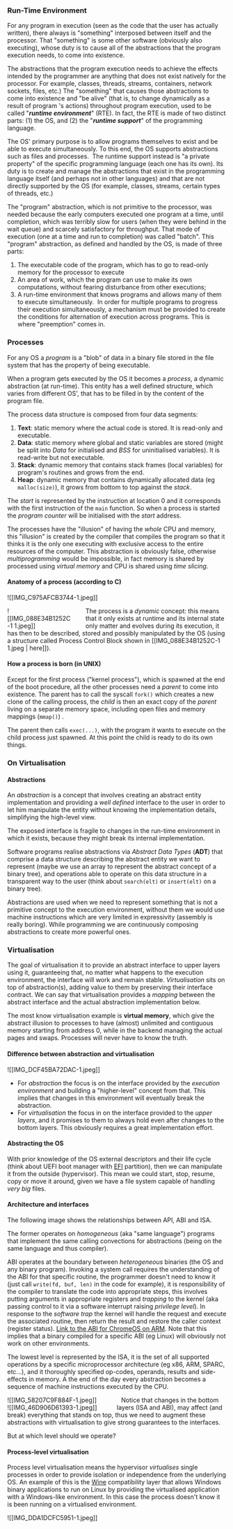 ### Run-Time Environment

For any program in execution (seen as the code that the user has actually written), there always is "something" interposed between itself and the processor. That "something" is some other software (obviously also executing), whose duty is to cause all of the abstractions that the program execution needs, to come into existence.

The abstractions that the program execution needs to achieve the effects intended by the programmer are anything that does not exist natively for the processor. For example, classes, threads, streams, containers, network sockets, files, etc.)
The "something" that causes those abstractions to come into existence and "be alive" (that is, to change dynamically as a result of program 's actions) throughout program execution, used to be called "**_runtime environment_**" (RTE). In fact, the RTE is made of two distinct parts: (1) the OS, and (2) the "**_runtime support_**" of the programming language.

The OS' primary purpose is to allow programs themselves to exist and be able to execute simultaneously. To this end, the OS supports abstractions such as files and processes. 
The runtime support instead is "a private property" of the specific programming language (each one has its own). Its duty is to create and manage the abstractions that exist in the programming language itself (and perhaps not in other languages) and that are not directly supported by the OS (for example, classes, streams, certain types of threads, etc.)

The "program" abstraction, which is not primitive to the processor, was needed because the early computers executed one program at a time, until completion, which was terribly slow for users (when they were behind in the wait queue) and scarcely satisfactory for throughput. That mode of execution (one at a time and run to completion) was called "batch".
This "program" abstraction, as defined and handled by the OS, is made of three parts: 
1. The executable code of the program, which has to go to read-only memory for the processor to execute
2. An area of work, which the program can use to make its own computations, without fearing disturbance from other executions; 
3. A run-time environment that knows programs and allows many of them to execute simultaneously. 
In order for multiple programs to progress their execution simultaneously, a mechanism must be provided to create the conditions for alternation of execution across programs. This is where "preemption" comes in.

### Processes

For any OS a _program_ is a "blob" of data in a binary file stored in the file system that has the property of being executable.

When a program gets executed by the OS it becomes a _process_, a dynamic abstraction (at run-time).
This entity has a well defined structure, which varies from different OS', that has to be filled in by the content of the program file.

The process data structure is composed from four data segments:
1. **Text**: static memory where the actual code is stored. It is read-only and executable.
2. **Data**: static memory where global and static variables are stored (might be split into _Data_ for initialised and _BSS_ for uninitialised variables). It is read-write but not executable.
3. **Stack**: dynamic memory that contains stack frames (local variables) for program's routines and grows from the end.
4. **Heap**: dynamic memory that contains dynamically allocated data (eg ```malloc(size)```), it grows from bottom to top against the _stack_.

The _start_ is represented by the instruction at location 0 and it corresponds with the first instruction of the ```main``` function. So when a process is started the _program counter_ will be initialised with the _start_ address.

The processes have the "illusion" of having the _whole_ CPU and memory, this "illusion" is created by the compiler that compiles the program so that it thinks it is the only one executing with exclusive access to the entire resources of the computer.
This abstraction is obviously false, otherwise _multiprogramming_ would be impossible, in fact memory is shared by processed using _virtual memory_ and CPU is shared using _time slicing_.

#### Anatomy of a process (according to C)
![[IMG_C975AFCB3744-1.jpeg]]

<span style="display: block; float: left; padding-right: 30px"><span style="display: block; max-width: 150px">![[IMG_088E34B1252C-1 1.jpeg]]</span></span>
The process is a _dynamic_ concept: this means that it only exists at runtime and its internal state only matter and evolves during its execution, it has then to be described, stored and possibly manipulated by the OS (using a structure called Process Control Block shown in [[IMG_088E34B1252C-1 1.jpeg | here]]).

#### How a process is born (in UNIX)

Except for the first process ("kernel process"), which is spawned at the end of the boot procedure, all the other processes need a _parent_ to come into existence.
The parent has to call the syscall `fork()` which creates a new clone of the calling process, the _child_ is then an exact copy of the _parent_ living on a separate memory space, including open files and memory mappings (`mmap()`) .

The parent then calls `exec(...)`, with the program it wants to execute on the child process just spawned. At this point the child is ready to do its own things.

### On Virtualisation

#### Abstractions

An _abstraction_ is a concept that involves creating an abstract entity implementation and providing a _well defined_ interface to the user in order to let him manipulate the entity without knowing the implementation details, simplifying the high-level view.

The exposed interface is fragile to changes in the run-time environment in which it exists, because they might break its internal implementation.

Software programs realise abstractions via _Abstract Data Types_ (**ADT**) that comprise a data structure describing the abstract entity we want to represent (maybe we use an array to represent the abstract concept of a binary tree), and operations able to operate on this data structure in a transparent way to the user (think about `search(elt)` or `insert(elt)` on a binary tree).

Abstractions are used when we need to represent something that is not a primitive concept to the execution environment, without them we would use machine instructions which are very limited in expressivity (assembly is really boring). While programming we are continuously composing abstractions to create more powerful ones.

### Virtualisation

The goal of virtualisation it to provide an abstract interface to upper layers using it, guaranteeing that, no matter what happens to the execution environment, the interface will work and remain stable.
_Virtualisation_ sits on top of abstraction(s), adding value to them by preserving their interface contract.
We can say that virtualisation provides a _mapping_ between the abstract interface and the actual abstraction implementation below.

The most know virtualisation example is **virtual memory**, which give the abstract illusion to processes to have (almost) unlimited and contiguous memory starting from address 0, while in the backend managing the actual pages and swaps. Processes will never have to know the truth.

#### Difference between abstraction and virtualisation
![[IMG_DCF45BA72DAC-1.jpeg]]

- For _abstraction_ the focus is on the interface provided by the _execution environment_ and building a "higher-level" concept from that. This implies that changes in this environment will eventually break the abstraction.
- For _virtualisation_ the focus in on the interface provided to the _upper layers_, and it promises to them to always hold even after changes to the bottom layers. This obviously requires a great implementation effort.

#### Abstracting the OS

With prior knowledge of the OS external descriptors and their life cycle (think about UEFI boot manager with [EFI](https://en.wikipedia.org/wiki/EFI_system_partition) partition), then we can manipulate it from the outside (hypervisor). This mean we could start, stop, resume, copy or move it around, given we have a file system capable of handling _very big_ files.

#### Architecture and interfaces

The following image shows the relationships between API, ABI and ISA. 

The former operates on _homogeneous_ (aka "same language") programs that implement the same calling convections for abstractions (being on the same language and thus compiler).

ABI operates at the boundary between _heterogeneous_ binaries (the OS and any binary program). Invoking a system call requires the understanding of the ABI for that specific routine, the programmer doesn't need to know it (just call `write(fd, buf, len)` in the code for example), it is responsibility of the compiler to translate the code into appropriate steps, this involves putting arguments in appropriate registers and _trapping_ to the kernel (aka passing control to it via a software interrupt raising _privilege level_). In response to the _software trap_ the kernel will handle the request and execute the associated routine, then return the result and restore the caller context (register status). [Link to the ABI for ChromeOS on ARM](https://chromium.googlesource.com/chromiumos/docs/+/master/constants/syscalls.md#arm-32_bit_EABI).
Note that this implies that a binary compiled for a specific ABI (eg Linux) will obviously not work on other environments.

The lowest level is represented by the ISA, it is the set of all supported operations by a specific microprocessor architecture (eg x86, ARM, SPARC, etc...), and it thoroughly specified op-codes, operands, results and side-effects in memory. A the end of the day every abstraction becomes a sequence of machine instructions executed by the CPU.

<span style="display: block; float: left; width: 50%; padding-right: 10px">![[IMG_58207C9F884F-1.jpeg]]</span><span style="display: block; float: left; width: 50%">![[IMG_46D906D61393-1.jpeg]]</span>

Notice that changes in the bottom layers (ISA and ABI), may affect (and break) everything that stands on top, thus we need to augment these abstractions with virtualisation to give strong guarantees to the interfaces.

But at which level should we operate?

#### Process-level virtualisation

Process level virtualisation means the hypervisor _virtualises_ single processes in order to provide isolation or independence from the underlying OS. An example of this is the [Wine](https://en.wikipedia.org/wiki/Wine_(software)) compatibility layer that allows Windows binary applications to run on Linux by providing the virtualised application with a Windows-like environment.
In this case the process doesn't know it is been running on a virtualised environment.

![[IMG_DDA1DCFC5951-1.jpeg]]